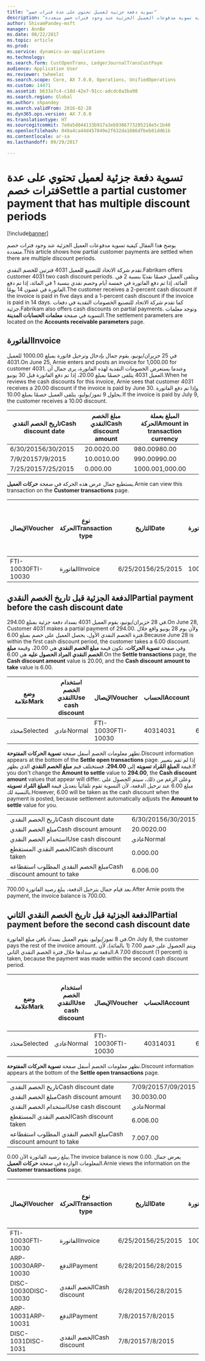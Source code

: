```yaml
---
title: "تسوية دفعة جزئية لعميل تحتوي على عدة فترات خصم"
description: "يوضح هذا المقال كيفية تسوية مدفوعات العميل الجزئية عند وجود فترات خصم متعددة."
author: ShivamPandey-msft
manager: AnnBe
ms.date: 08/22/2017
ms.topic: article
ms.prod: 
ms.service: dynamics-ax-applications
ms.technology: 
ms.search.form: CustOpenTrans, LedgerJournalTransCustPaym
audience: Application User
ms.reviewer: twheeloc
ms.search.scope: Core, AX 7.0.0, Operations, UnifiedOperations
ms.custom: 14471
ms.assetid: b633a7c4-c18d-42e7-91cc-adcdc8a3ba98
ms.search.region: Global
ms.author: shpandey
ms.search.validFrom: 2016-02-28
ms.dyn365.ops.version: AX 7.0.0
ms.translationtype: HT
ms.sourcegitcommit: 7e0a5d044133b917a3eb9386773205218e5c1b40
ms.openlocfilehash: 048a4ca44d457849e2f632da1686dfbeb81dd61b
ms.contentlocale: ar-sa
ms.lasthandoff: 09/29/2017

---
```


# <a name="settle-a-partial-customer-payment-that-has-multiple-discount-periods"></a><span data-ttu-id="9612f-103">تسوية دفعة جزئية لعميل تحتوي على عدة فترات خصم</span><span class="sxs-lookup"><span data-stu-id="9612f-103">Settle a partial customer payment that has multiple discount periods</span></span>

[!include[banner](../includes/banner.md)]


<span data-ttu-id="9612f-104">يوضح هذا المقال كيفية تسوية مدفوعات العميل الجزئية عند وجود فترات خصم متعددة.</span><span class="sxs-lookup"><span data-stu-id="9612f-104">This article shows how partial customer payments are settled when there are multiple discount periods.</span></span>

<span data-ttu-id="9612f-105">تقدم شركة الاتحاد للتصنيع للعميل 4031 فترتين للخصم النقدي.</span><span class="sxs-lookup"><span data-stu-id="9612f-105">Fabrikam offers customer 4031 two cash discount periods.</span></span> <span data-ttu-id="9612f-106">ويتلقى العميل خصمًا نقديًا بنسبة 2 في المائة، إذا تم دفع الفاتورة في خمسة أيام وخصم نقدي بنسبة 1 في المائة، إذا تم دفع الفاتورة في غضون 14 يومًا.</span><span class="sxs-lookup"><span data-stu-id="9612f-106">The customer receives a 2-percent cash discount if the invoice is paid in five days and a 1-percent cash discount if the invoice is paid in 14 days.</span></span> <span data-ttu-id="9612f-107">كما تقدم شركة الاتحاد للتصنيع الخصومات النقدية في دفعات جزئية.</span><span class="sxs-lookup"><span data-stu-id="9612f-107">Fabrikam also offers cash discounts on partial payments.</span></span> <span data-ttu-id="9612f-108">وتوجد معلمات التسوية في صفحة **معلمات الحسابات المدينة**.</span><span class="sxs-lookup"><span data-stu-id="9612f-108">The settlement parameters are located on the **Accounts receivable parameters** page.</span></span>

## <a name="invoice"></a><span data-ttu-id="9612f-109">الفاتورة</span><span class="sxs-lookup"><span data-stu-id="9612f-109">Invoice</span></span>
<span data-ttu-id="9612f-110">في 25 حزيران/يونيو، يقوم جمال بإدخال وترحيل فاتورة بمبلغ 1000.00 للعميل 4031.</span><span class="sxs-lookup"><span data-stu-id="9612f-110">On June 25, Arnie enters and posts an invoice for 1,000.00 for customer 4031.</span></span> <span data-ttu-id="9612f-111">وعندما يستعرض الخصومات النقدية لهذه الفاتورة، يرى جمال أن العميل 4031 يتلقى خصمًا بمبلغ 20.00، إذا تم دفع الفاتورة قبل 30 يونيو.</span><span class="sxs-lookup"><span data-stu-id="9612f-111">When he reviews the cash discounts for this invoice, Arnie sees that customer 4031 receives a 20.00 discount if the invoice is paid by June 30.</span></span> <span data-ttu-id="9612f-112">وإذا تم دفع الفاتورة بحلول 9 تموز/يوليو، يتلقى العميل خصمًا بمبلغ 10.00.‬</span><span class="sxs-lookup"><span data-stu-id="9612f-112">If the invoice is paid by July 9, the customer receives a 10.00 discount.</span></span>

| <span data-ttu-id="9612f-113">تاريخ الخصم النقدي</span><span class="sxs-lookup"><span data-stu-id="9612f-113">Cash discount date</span></span> | <span data-ttu-id="9612f-114">مبلغ الخصم النقدي</span><span class="sxs-lookup"><span data-stu-id="9612f-114">Cash discount amount</span></span> | <span data-ttu-id="9612f-115">المبلغ بعملة الحركة</span><span class="sxs-lookup"><span data-stu-id="9612f-115">Amount in transaction currency</span></span> |
|--------------------|----------------------|--------------------------------|
| <span data-ttu-id="9612f-116">6/30/2015</span><span class="sxs-lookup"><span data-stu-id="9612f-116">6/30/2015</span></span>          | <span data-ttu-id="9612f-117">20.00</span><span class="sxs-lookup"><span data-stu-id="9612f-117">20.00</span></span>                | <span data-ttu-id="9612f-118">980.00</span><span class="sxs-lookup"><span data-stu-id="9612f-118">980.00</span></span>                         |
| <span data-ttu-id="9612f-119">7/9/2015</span><span class="sxs-lookup"><span data-stu-id="9612f-119">7/9/2015</span></span>           | <span data-ttu-id="9612f-120">10.00</span><span class="sxs-lookup"><span data-stu-id="9612f-120">10.00</span></span>                | <span data-ttu-id="9612f-121">990.00</span><span class="sxs-lookup"><span data-stu-id="9612f-121">990.00</span></span>                         |
| <span data-ttu-id="9612f-122">7/25/2015</span><span class="sxs-lookup"><span data-stu-id="9612f-122">7/25/2015</span></span>          | <span data-ttu-id="9612f-123">0.00</span><span class="sxs-lookup"><span data-stu-id="9612f-123">0.00</span></span>                 | <span data-ttu-id="9612f-124">1000.00</span><span class="sxs-lookup"><span data-stu-id="9612f-124">1,000.00</span></span>                       |

<span data-ttu-id="9612f-125">يستطيع جمال عرض هذه الحركة في صغحة **حركات العميل**.</span><span class="sxs-lookup"><span data-stu-id="9612f-125">Arnie can view this transaction on the **Customer transactions** page.</span></span>

| <span data-ttu-id="9612f-126">الإيصال</span><span class="sxs-lookup"><span data-stu-id="9612f-126">Voucher</span></span>   | <span data-ttu-id="9612f-127">نوع الحركة</span><span class="sxs-lookup"><span data-stu-id="9612f-127">Transaction type</span></span> | <span data-ttu-id="9612f-128">التاريخ</span><span class="sxs-lookup"><span data-stu-id="9612f-128">Date</span></span>      | <span data-ttu-id="9612f-129">الفاتورة</span><span class="sxs-lookup"><span data-stu-id="9612f-129">Invoice</span></span> | <span data-ttu-id="9612f-130">المبلغ في خصم بعملة الحركة</span><span class="sxs-lookup"><span data-stu-id="9612f-130">Amount in transaction currency debit</span></span> | <span data-ttu-id="9612f-131">المبلغ في الائتمان بعملة الحركة</span><span class="sxs-lookup"><span data-stu-id="9612f-131">Amount in transaction currency credit</span></span> | <span data-ttu-id="9612f-132">الرصيد</span><span class="sxs-lookup"><span data-stu-id="9612f-132">Balance</span></span>  | <span data-ttu-id="9612f-133">عملة</span><span class="sxs-lookup"><span data-stu-id="9612f-133">Currency</span></span> |
|-----------|------------------|-----------|---------|--------------------------------------|---------------------------------------|----------|----------|
| <span data-ttu-id="9612f-134">FTI-10030</span><span class="sxs-lookup"><span data-stu-id="9612f-134">FTI-10030</span></span> | <span data-ttu-id="9612f-135">الفاتورة</span><span class="sxs-lookup"><span data-stu-id="9612f-135">Invoice</span></span>          | <span data-ttu-id="9612f-136">6/25/2015</span><span class="sxs-lookup"><span data-stu-id="9612f-136">6/25/2015</span></span> | <span data-ttu-id="9612f-137">10030</span><span class="sxs-lookup"><span data-stu-id="9612f-137">10030</span></span>   | <span data-ttu-id="9612f-138">1000.00</span><span class="sxs-lookup"><span data-stu-id="9612f-138">1,000.00</span></span>                             |                                       | <span data-ttu-id="9612f-139">1000.00</span><span class="sxs-lookup"><span data-stu-id="9612f-139">1,000.00</span></span> | <span data-ttu-id="9612f-140">دولار أمريكي</span><span class="sxs-lookup"><span data-stu-id="9612f-140">USD</span></span>      |

## <a name="partial-payment-before-the-cash-discount-date"></a><span data-ttu-id="9612f-141">الدفعة الجزئية قبل تاريخ الخصم النقدي</span><span class="sxs-lookup"><span data-stu-id="9612f-141">Partial payment before the cash discount date</span></span>
<span data-ttu-id="9612f-142">في 28 حزيران/يونيو، يقوم العميل 4031 بسداد دفعة جزئية بمبلغ 294.00.</span><span class="sxs-lookup"><span data-stu-id="9612f-142">On June 28, Customer 4031 makes a partial payment of 294.00.</span></span> <span data-ttu-id="9612f-143">ولأن يوم 28 يونيو واقع خلال فترة الخصم النقدي الأول، يحصل العميل على خصم بمبلغ 6.00.</span><span class="sxs-lookup"><span data-stu-id="9612f-143">Because June 28 is within the first cash discount period, the customer takes a 6.00 discount.</span></span> <span data-ttu-id="9612f-144">وفي صفحة **تسوية الحركات**، تكون قيمة **مبلغ الخصم النقدي** هي 20.00، وقيمة **مبلغ الخصم النقدي المراد الحصول عليه** هي 6.00.</span><span class="sxs-lookup"><span data-stu-id="9612f-144">On the **Settle transactions** page, the **Cash discount amount** value is 20.00, and the **Cash discount amount to take** value is 6.00.</span></span>

| <span data-ttu-id="9612f-145">وضع علامة</span><span class="sxs-lookup"><span data-stu-id="9612f-145">Mark</span></span>     | <span data-ttu-id="9612f-146">استخدام الخصم النقدي</span><span class="sxs-lookup"><span data-stu-id="9612f-146">Use cash discount</span></span> | <span data-ttu-id="9612f-147">الإيصال</span><span class="sxs-lookup"><span data-stu-id="9612f-147">Voucher</span></span>   | <span data-ttu-id="9612f-148">الحساب</span><span class="sxs-lookup"><span data-stu-id="9612f-148">Account</span></span> | <span data-ttu-id="9612f-149">التاريخ</span><span class="sxs-lookup"><span data-stu-id="9612f-149">Date</span></span>      | <span data-ttu-id="9612f-150">تاريخ الاستحقاق</span><span class="sxs-lookup"><span data-stu-id="9612f-150">Due date</span></span>  | <span data-ttu-id="9612f-151">الفاتورة</span><span class="sxs-lookup"><span data-stu-id="9612f-151">Invoice</span></span> | <span data-ttu-id="9612f-152">المبلغ بعملة الحركة</span><span class="sxs-lookup"><span data-stu-id="9612f-152">Amount in transaction currency</span></span> | <span data-ttu-id="9612f-153">عملة</span><span class="sxs-lookup"><span data-stu-id="9612f-153">Currency</span></span> | <span data-ttu-id="9612f-154">المبلغ المراد تسويته</span><span class="sxs-lookup"><span data-stu-id="9612f-154">Amount to settle</span></span> |
|----------|-------------------|-----------|---------|-----------|-----------|---------|--------------------------------|----------|------------------|
| <span data-ttu-id="9612f-155">محدَد</span><span class="sxs-lookup"><span data-stu-id="9612f-155">Selected</span></span> | <span data-ttu-id="9612f-156">عادي</span><span class="sxs-lookup"><span data-stu-id="9612f-156">Normal</span></span>            | <span data-ttu-id="9612f-157">FTI-10030</span><span class="sxs-lookup"><span data-stu-id="9612f-157">FTI-10030</span></span> | <span data-ttu-id="9612f-158">4031</span><span class="sxs-lookup"><span data-stu-id="9612f-158">4031</span></span>    | <span data-ttu-id="9612f-159">6/25/2015</span><span class="sxs-lookup"><span data-stu-id="9612f-159">6/25/2015</span></span> | <span data-ttu-id="9612f-160">7/25/2015</span><span class="sxs-lookup"><span data-stu-id="9612f-160">7/25/2015</span></span> | <span data-ttu-id="9612f-161">10030</span><span class="sxs-lookup"><span data-stu-id="9612f-161">10030</span></span>   | <span data-ttu-id="9612f-162">1000.00</span><span class="sxs-lookup"><span data-stu-id="9612f-162">1,000.00</span></span>                       | <span data-ttu-id="9612f-163">دولار أمريكي</span><span class="sxs-lookup"><span data-stu-id="9612f-163">USD</span></span>      | <span data-ttu-id="9612f-164">294.00</span><span class="sxs-lookup"><span data-stu-id="9612f-164">294.00</span></span>           |

<span data-ttu-id="9612f-165">تظهر معلومات الخصم أسفل صفحة **تسوية الحركات المفتوحة**.</span><span class="sxs-lookup"><span data-stu-id="9612f-165">Discount information appears at the bottom of the **Settle open transactions** page.</span></span> <span data-ttu-id="9612f-166">إذا لم تقم بتغيير قيمة **المبلغ المُراد تسويته** إلى **294.00**، فستختلف قيم **مبلغ الخصم النقدي** الذي يظهر.</span><span class="sxs-lookup"><span data-stu-id="9612f-166">If you don't change the **Amount to settle** value to **294.00**, the **Cash discount amount** values that appear will differ.</span></span> <span data-ttu-id="9612f-167">وعلى الرغم من ذلك، سيتم الحصول على مبلغ 6.00 عند ترحيل الدفعة، لأن التسوية تقوم تلقائياً بتعديل قيمة **المبلغ المُراد تسويته** بالنسبة لك.</span><span class="sxs-lookup"><span data-stu-id="9612f-167">However, 6.00 will be taken as the cash discount when the payment is posted, because settlement automatically adjusts the **Amount to settle** value for you.</span></span>

|                              |           |
|------------------------------|-----------|
| <span data-ttu-id="9612f-168">تاريخ الخصم النقدي</span><span class="sxs-lookup"><span data-stu-id="9612f-168">Cash discount date</span></span>           | <span data-ttu-id="9612f-169">6/30/2015</span><span class="sxs-lookup"><span data-stu-id="9612f-169">6/30/2015</span></span> |
| <span data-ttu-id="9612f-170">مبلغ الخصم النقدي</span><span class="sxs-lookup"><span data-stu-id="9612f-170">Cash discount amount</span></span>         | <span data-ttu-id="9612f-171">20.00</span><span class="sxs-lookup"><span data-stu-id="9612f-171">20.00</span></span>     |
| <span data-ttu-id="9612f-172">استخدام الخصم النقدي</span><span class="sxs-lookup"><span data-stu-id="9612f-172">Use cash discount</span></span>            | <span data-ttu-id="9612f-173">عادي</span><span class="sxs-lookup"><span data-stu-id="9612f-173">Normal</span></span>    |
| <span data-ttu-id="9612f-174">الخصم النقدي المستقطع</span><span class="sxs-lookup"><span data-stu-id="9612f-174">Cash discount taken</span></span>          | <span data-ttu-id="9612f-175">0.00</span><span class="sxs-lookup"><span data-stu-id="9612f-175">0.00</span></span>      |
| <span data-ttu-id="9612f-176">مبلغ الخصم النقدي المطلوب استقطاعه</span><span class="sxs-lookup"><span data-stu-id="9612f-176">Cash discount amount to take</span></span> | <span data-ttu-id="9612f-177">6.00</span><span class="sxs-lookup"><span data-stu-id="9612f-177">6.00</span></span>      |

<span data-ttu-id="9612f-178">بعد قيام جمال بترحيل الدفعة، يبلغ رصيد الفاتورة 700.00.</span><span class="sxs-lookup"><span data-stu-id="9612f-178">After Arnie posts the payment, the invoice balance is 700.00.</span></span>

## <a name="partial-payment-before-the-second-cash-discount-date"></a><span data-ttu-id="9612f-179">الدفعة الجزئية قبل تاريخ الخصم النقدي الثاني</span><span class="sxs-lookup"><span data-stu-id="9612f-179">Partial payment before the second cash discount date</span></span>
<span data-ttu-id="9612f-180">في 8 تموز/يوليو، يقوم العميل بسداد باقي مبلغ الفاتورة.</span><span class="sxs-lookup"><span data-stu-id="9612f-180">On July 8, the customer pays the rest of the invoice amount.</span></span> <span data-ttu-id="9612f-181">ويتم الحصول على خصم 7.00 (1 بالمائة)، لأن الدفعة تم سدادها خلال فترة الخصم النقدي الثاني.</span><span class="sxs-lookup"><span data-stu-id="9612f-181">A 7.00 discount (1 percent) is taken, because the payment was made within the second cash discount period.</span></span>

| <span data-ttu-id="9612f-182">وضع علامة</span><span class="sxs-lookup"><span data-stu-id="9612f-182">Mark</span></span>     | <span data-ttu-id="9612f-183">استخدام الخصم النقدي</span><span class="sxs-lookup"><span data-stu-id="9612f-183">Use cash discount</span></span> | <span data-ttu-id="9612f-184">الإيصال</span><span class="sxs-lookup"><span data-stu-id="9612f-184">Voucher</span></span>   | <span data-ttu-id="9612f-185">الحساب</span><span class="sxs-lookup"><span data-stu-id="9612f-185">Account</span></span> | <span data-ttu-id="9612f-186">التاريخ</span><span class="sxs-lookup"><span data-stu-id="9612f-186">Date</span></span>      | <span data-ttu-id="9612f-187">تاريخ الاستحقاق</span><span class="sxs-lookup"><span data-stu-id="9612f-187">Due date</span></span>  | <span data-ttu-id="9612f-188">الفاتورة</span><span class="sxs-lookup"><span data-stu-id="9612f-188">Invoice</span></span> | <span data-ttu-id="9612f-189">المبلغ في خصم بعملة الحركة</span><span class="sxs-lookup"><span data-stu-id="9612f-189">Amount in transaction currency debit</span></span> | <span data-ttu-id="9612f-190">المبلغ في الائتمان بعملة الحركة</span><span class="sxs-lookup"><span data-stu-id="9612f-190">Amount in transaction currency credit</span></span> | <span data-ttu-id="9612f-191">عملة</span><span class="sxs-lookup"><span data-stu-id="9612f-191">Currency</span></span> | <span data-ttu-id="9612f-192">المبلغ المراد تسويته</span><span class="sxs-lookup"><span data-stu-id="9612f-192">Amount to settle</span></span> |
|----------|-------------------|-----------|---------|-----------|-----------|---------|--------------------------------------|---------------------------------------|----------|------------------|
| <span data-ttu-id="9612f-193">محدَد</span><span class="sxs-lookup"><span data-stu-id="9612f-193">Selected</span></span> | <span data-ttu-id="9612f-194">عادي</span><span class="sxs-lookup"><span data-stu-id="9612f-194">Normal</span></span>            | <span data-ttu-id="9612f-195">FTI-10030</span><span class="sxs-lookup"><span data-stu-id="9612f-195">FTI-10030</span></span> | <span data-ttu-id="9612f-196">4031</span><span class="sxs-lookup"><span data-stu-id="9612f-196">4031</span></span>    | <span data-ttu-id="9612f-197">6/25/2015</span><span class="sxs-lookup"><span data-stu-id="9612f-197">6/25/2015</span></span> | <span data-ttu-id="9612f-198">7/25/2015</span><span class="sxs-lookup"><span data-stu-id="9612f-198">7/25/2015</span></span> | <span data-ttu-id="9612f-199">10030</span><span class="sxs-lookup"><span data-stu-id="9612f-199">10030</span></span>   | <span data-ttu-id="9612f-200">700.00</span><span class="sxs-lookup"><span data-stu-id="9612f-200">700.00</span></span>                               |                                       | <span data-ttu-id="9612f-201">دولار أمريكي</span><span class="sxs-lookup"><span data-stu-id="9612f-201">USD</span></span>      | <span data-ttu-id="9612f-202">693.00</span><span class="sxs-lookup"><span data-stu-id="9612f-202">693.00</span></span>           |

<span data-ttu-id="9612f-203">تظهر معلومات الخصم أسفل صفحة **تسوية الحركات المفتوحة**.</span><span class="sxs-lookup"><span data-stu-id="9612f-203">Discount information appears at the bottom of the **Settle open transactions** page.</span></span>

|                              |           |
|------------------------------|-----------|
| <span data-ttu-id="9612f-204">تاريخ الخصم النقدي</span><span class="sxs-lookup"><span data-stu-id="9612f-204">Cash discount date</span></span>           | <span data-ttu-id="9612f-205">7/09/2015</span><span class="sxs-lookup"><span data-stu-id="9612f-205">7/09/2015</span></span> |
| <span data-ttu-id="9612f-206">مبلغ الخصم النقدي</span><span class="sxs-lookup"><span data-stu-id="9612f-206">Cash discount amount</span></span>         | <span data-ttu-id="9612f-207">30.00</span><span class="sxs-lookup"><span data-stu-id="9612f-207">30.00</span></span>     |
| <span data-ttu-id="9612f-208">استخدام الخصم النقدي</span><span class="sxs-lookup"><span data-stu-id="9612f-208">Use cash discount</span></span>            | <span data-ttu-id="9612f-209">عادي</span><span class="sxs-lookup"><span data-stu-id="9612f-209">Normal</span></span>    |
| <span data-ttu-id="9612f-210">الخصم النقدي المستقطع</span><span class="sxs-lookup"><span data-stu-id="9612f-210">Cash discount taken</span></span>          | <span data-ttu-id="9612f-211">6.00</span><span class="sxs-lookup"><span data-stu-id="9612f-211">6.00</span></span>      |
| <span data-ttu-id="9612f-212">مبلغ الخصم النقدي المطلوب استقطاعه</span><span class="sxs-lookup"><span data-stu-id="9612f-212">Cash discount amount to take</span></span> | <span data-ttu-id="9612f-213">7.00</span><span class="sxs-lookup"><span data-stu-id="9612f-213">7.00</span></span>      |

<span data-ttu-id="9612f-214">يبلغ رصيد الفاتورة الآن 0.00.</span><span class="sxs-lookup"><span data-stu-id="9612f-214">The invoice balance is now 0.00.</span></span> <span data-ttu-id="9612f-215">يعرض جمال المعلومات الواردة في صغحة **حركات العميل**.</span><span class="sxs-lookup"><span data-stu-id="9612f-215">Arnie views the information on the **Customer transactions** page.</span></span>

| <span data-ttu-id="9612f-216">الإيصال</span><span class="sxs-lookup"><span data-stu-id="9612f-216">Voucher</span></span>    | <span data-ttu-id="9612f-217">نوع الحركة</span><span class="sxs-lookup"><span data-stu-id="9612f-217">Transaction type</span></span> | <span data-ttu-id="9612f-218">التاريخ</span><span class="sxs-lookup"><span data-stu-id="9612f-218">Date</span></span>      | <span data-ttu-id="9612f-219">الفاتورة</span><span class="sxs-lookup"><span data-stu-id="9612f-219">Invoice</span></span> | <span data-ttu-id="9612f-220">المبلغ في خصم بعملة الحركة</span><span class="sxs-lookup"><span data-stu-id="9612f-220">Amount in transaction currency debit</span></span> | <span data-ttu-id="9612f-221">المبلغ في الائتمان بعملة الحركة</span><span class="sxs-lookup"><span data-stu-id="9612f-221">Amount in transaction currency credit</span></span> | <span data-ttu-id="9612f-222">الرصيد</span><span class="sxs-lookup"><span data-stu-id="9612f-222">Balance</span></span> | <span data-ttu-id="9612f-223">عملة</span><span class="sxs-lookup"><span data-stu-id="9612f-223">Currency</span></span> |
|------------|------------------|-----------|---------|--------------------------------------|---------------------------------------|---------|----------|
| <span data-ttu-id="9612f-224">FTI-10030</span><span class="sxs-lookup"><span data-stu-id="9612f-224">FTI-10030</span></span>  | <span data-ttu-id="9612f-225">الفاتورة</span><span class="sxs-lookup"><span data-stu-id="9612f-225">Invoice</span></span>          | <span data-ttu-id="9612f-226">6/25/2015</span><span class="sxs-lookup"><span data-stu-id="9612f-226">6/25/2015</span></span> | <span data-ttu-id="9612f-227">10030</span><span class="sxs-lookup"><span data-stu-id="9612f-227">10030</span></span>   | <span data-ttu-id="9612f-228">1000.00</span><span class="sxs-lookup"><span data-stu-id="9612f-228">1,000.00</span></span>                             |                                       | <span data-ttu-id="9612f-229">0.00</span><span class="sxs-lookup"><span data-stu-id="9612f-229">0.00</span></span>    | <span data-ttu-id="9612f-230">دولار أمريكي</span><span class="sxs-lookup"><span data-stu-id="9612f-230">USD</span></span>      |
| <span data-ttu-id="9612f-231">ARP-10030</span><span class="sxs-lookup"><span data-stu-id="9612f-231">ARP-10030</span></span>  |  <span data-ttu-id="9612f-232">الدفع</span><span class="sxs-lookup"><span data-stu-id="9612f-232">Payment</span></span>         | <span data-ttu-id="9612f-233">6/28/2015</span><span class="sxs-lookup"><span data-stu-id="9612f-233">6/28/2015</span></span> |         |                                      | <span data-ttu-id="9612f-234">294.00</span><span class="sxs-lookup"><span data-stu-id="9612f-234">294.00</span></span>                                | <span data-ttu-id="9612f-235">0.00</span><span class="sxs-lookup"><span data-stu-id="9612f-235">0.00</span></span>    | <span data-ttu-id="9612f-236">دولار أمريكي</span><span class="sxs-lookup"><span data-stu-id="9612f-236">USD</span></span>      |
| <span data-ttu-id="9612f-237">DISC-10030</span><span class="sxs-lookup"><span data-stu-id="9612f-237">DISC-10030</span></span> |  <span data-ttu-id="9612f-238">الخصم النقدي</span><span class="sxs-lookup"><span data-stu-id="9612f-238">Cash discount</span></span>   | <span data-ttu-id="9612f-239">6/28/2015</span><span class="sxs-lookup"><span data-stu-id="9612f-239">6/28/2015</span></span> |         |                                      | <span data-ttu-id="9612f-240">6.00</span><span class="sxs-lookup"><span data-stu-id="9612f-240">6.00</span></span>                                  | <span data-ttu-id="9612f-241">0.00</span><span class="sxs-lookup"><span data-stu-id="9612f-241">0.00</span></span>    | <span data-ttu-id="9612f-242">دولار أمريكي</span><span class="sxs-lookup"><span data-stu-id="9612f-242">USD</span></span>      |
| <span data-ttu-id="9612f-243">ARP-10031</span><span class="sxs-lookup"><span data-stu-id="9612f-243">ARP-10031</span></span>  |  <span data-ttu-id="9612f-244">الدفع</span><span class="sxs-lookup"><span data-stu-id="9612f-244">Payment</span></span>         | <span data-ttu-id="9612f-245">7/8/2015</span><span class="sxs-lookup"><span data-stu-id="9612f-245">7/8/2015</span></span>  |         |                                      | <span data-ttu-id="9612f-246">693.00</span><span class="sxs-lookup"><span data-stu-id="9612f-246">693.00</span></span>                                | <span data-ttu-id="9612f-247">0.00</span><span class="sxs-lookup"><span data-stu-id="9612f-247">0.00</span></span>    | <span data-ttu-id="9612f-248">دولار أمريكي</span><span class="sxs-lookup"><span data-stu-id="9612f-248">USD</span></span>      |
| <span data-ttu-id="9612f-249">DISC-1031</span><span class="sxs-lookup"><span data-stu-id="9612f-249">DISC-1031</span></span>  |  <span data-ttu-id="9612f-250">الخصم النقدي</span><span class="sxs-lookup"><span data-stu-id="9612f-250">Cash discount</span></span>   | <span data-ttu-id="9612f-251">7/8/2015</span><span class="sxs-lookup"><span data-stu-id="9612f-251">7/8/2015</span></span>  |         |                                      | <span data-ttu-id="9612f-252">7.00</span><span class="sxs-lookup"><span data-stu-id="9612f-252">7.00</span></span>                                  | <span data-ttu-id="9612f-253">0.00</span><span class="sxs-lookup"><span data-stu-id="9612f-253">0.00</span></span>    | <span data-ttu-id="9612f-254">دولار أمريكي</span><span class="sxs-lookup"><span data-stu-id="9612f-254">USD</span></span>      |






